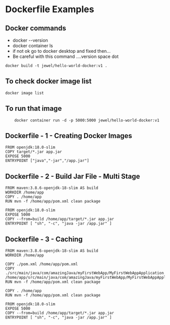 # Dockerfile Examples

## Docker commands
* docker --version
* docker container ls
* if not ok go to docker desktop and fixed then...
* Be careful with this command ....version space dot
```
docker build -t jewel/hello-world-docker:v1 .
```
## To check docker image list
```
docker image list
```
## To run that image
``` 
    docker container run -d -p 5000:5000 jewel/hello-world-docker:v1
```
## Dockerfile - 1 - Creating Docker Images

```
FROM openjdk:18.0-slim
COPY target/*.jar app.jar
EXPOSE 5000
ENTRYPOINT ["java","-jar","/app.jar"]
```

## Dockerfile - 2 - Build Jar File - Multi Stage
```
FROM maven:3.8.6-openjdk-18-slim AS build
WORKDIR /home/app
COPY . /home/app
RUN mvn -f /home/app/pom.xml clean package

FROM openjdk:18.0-slim
EXPOSE 5000
COPY --from=build /home/app/target/*.jar app.jar
ENTRYPOINT [ "sh", "-c", "java -jar /app.jar" ]

```

## Dockerfile - 3 - Caching

```
FROM maven:3.8.6-openjdk-18-slim AS build
WORKDIR /home/app

COPY ./pom.xml /home/app/pom.xml
COPY ./src/main/java/com/amazingJava/myFirstWebApp/MyFirstWebAppApplication.java    /home/app/src/main/java/com/amazingJava/myFirstWebApp/MyFirstWebAppApplication.java
RUN mvn -f /home/app/pom.xml clean package

COPY . /home/app
RUN mvn -f /home/app/pom.xml clean package

FROM openjdk:18.0-slim
EXPOSE 5000
COPY --from=build /home/app/target/*.jar app.jar
ENTRYPOINT [ "sh", "-c", "java -jar /app.jar" ]
```